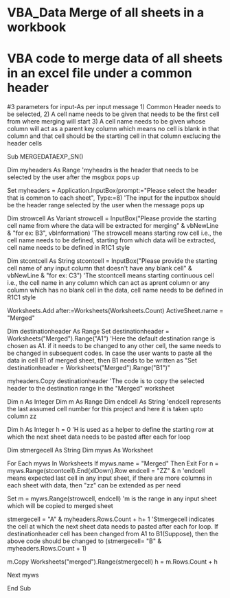 # VBA_Data Merge of all sheets in a workbook
# VBA code to merge data of all sheets in an excel file under a common header
#3 parameters for input-As per input message 1) Common Header needs to be selected, 2) A cell name needs to be given that needs to be the first cell from where merging will start 3) A cell name needs to be given whose column will act as a parent key column which means no cell is blank in that column and that cell should be the starting cell in that column exclucing the header cells

Sub MERGEDATAEXP_SN()

Dim myheaders As Range
'myheadrs is the header that needs to be selected by the user after the msgbox pops up

Set myheaders = Application.InputBox(prompt:="Please select the header that is common to each sheet", Type:=8)
'The input for the inputbox should be the header range selected by the user when the message pops up

Dim strowcell As Variant
strowcell = InputBox("Please provide the starting cell name from where the data will be extracted for merging" & vbNewLine & "for ex: B3", vbInformation)
'The strowcell means starting row cell i.e., the cell name needs to be defined, starting from which data will be extracted, cell name needs to be defined in R1C1 style

Dim stcontcell As String
stcontcell = InputBox("Please provide the starting cell name of any input column that doesn't have any blank cell" & vbNewLine & "for ex: C3")
'The stcontcell means starting continuous cell i.e., the cell name in any column which can act as aprent column or any column which has no blank cell in the data, cell name needs to be defined in R1C1 style

Worksheets.Add after:=Worksheets(Worksheets.Count)
ActiveSheet.name = "Merged"

Dim destinationheader As Range
Set destinationheader = Worksheets("Merged").Range("A1")
'Here the default destination range is chosen as A1. if it needs to be changed to any other cell, the same needs to be changed in subsequent codes. In case the user wants to paste all the data in cell B1 of merged sheet, then B1 needs to be written as "Set destinationheader = Worksheets("Merged").Range("B1")"

myheaders.Copy destinationheader
'The code is to copy the selected header to the destination range in the "Merged" worksheet

Dim n As Integer
Dim m As Range
Dim endcell As String
'endcell represents the last assumed cell number for this project and here it is taken upto column zz

Dim h As Integer
h = 0
'H is used as a helper to define the starting row at which the next sheet data needs to be pasted after each for loop

Dim stmergecell As String
Dim myws As Worksheet

For Each myws In Worksheets
If myws.name = "Merged" Then Exit For
n = myws.Range(stcontcell).End(xlDown).Row
endcell = "ZZ" & n
'endcell means expected last cell in any input sheet, if there are more columns in each sheet with data, then "zz" can be extended as per need

Set m = myws.Range(strowcell, endcell)
'm is the range in any input sheet which will be copied to merged sheet

stmergecell = "A" & myheaders.Rows.Count + h+ 1
'Stmergecell indicates the cell at which the next sheet data needs to pasted after each for loop. If destinationheader cell has been changed from A1 to B1(Suppose), then the above code should be changed to (stmergecell= "B" & myheaders.Rows.Count + 1)

m.Copy Worksheets("merged").Range(stmergecell)
h = m.Rows.Count + h

Next myws

End Sub
